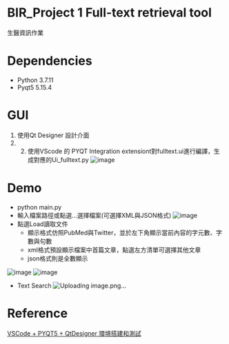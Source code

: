 # BIR_Project 1 Full-text retrieval tool
生醫資訊作業
# Dependencies
* Python 3.7.11
* Pyqt5 5.15.4
# GUI
1. 使用Qt Designer 設計介面
2. 2. 使用VScode 的 PYQT Integration extensiont對fulltext.ui進行編譯，生成對應的Ui_fulltext.py
![image](https://user-images.githubusercontent.com/91927076/136767797-d928d97d-e9fb-4665-b2d5-e974396aa6e3.png)
# Demo
* python main.py
* 輸入檔案路徑或點選...選擇檔案(可選擇XML與JSON格式)
![image](https://user-images.githubusercontent.com/91927076/136768404-6c3d2310-1543-4c63-8a30-d4cf0a6c5eba.png)
* 點選Load讀取文件
  * 顯示格式仿照PubMed與Twitter，並於左下角顯示當前內容的字元數、字數與句數
  * xml格式預設顯示檔案中首篇文章，點選左方清單可選擇其他文章
  * json格式則是全數顯示
 
![image](https://user-images.githubusercontent.com/91927076/136770259-9a4e7959-a3c5-41d7-a8e7-cee76b357046.png)
![image](https://user-images.githubusercontent.com/91927076/136769722-55c9f991-16a2-4241-be2a-4533e4007e0d.png)
* Text Search
![Uploading image.png…]()

# Reference
[VSCode + PYQT5 + QtDesigner 環境搭建和測試](https://www.itread01.com/content/1541809161.html)
